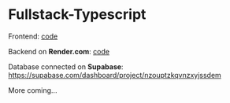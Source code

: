 # Fullstack-Typescript

Frontend: [code](https://github.com/ZiyuWang0113/fullstack-frontend)

Backend on **Render.com**: [code](https://github.com/ZiyuWang0113/fullstack-backend)

Database connected on **Supabase**: https://supabase.com/dashboard/project/nzouptzkqvnzxyjssdem

More coming...
